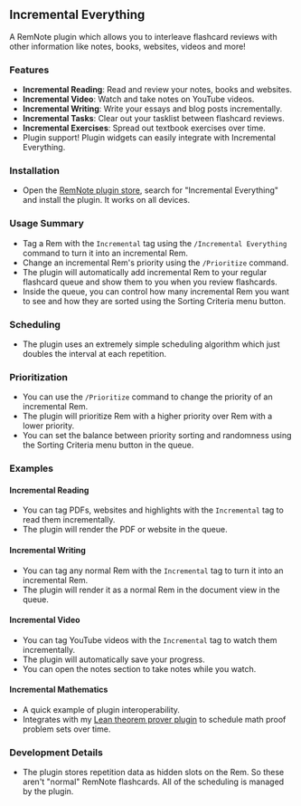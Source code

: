 ## Incremental Everything

A RemNote plugin which allows you to interleave flashcard reviews with other information like notes, books, websites, videos and more!

### Features

- **Incremental Reading**: Read and review your notes, books and websites.
- **Incremental Video**: Watch and take notes on YouTube videos.
- **Incremental Writing**: Write your essays and blog posts incrementally.
- **Incremental Tasks**: Clear out your tasklist between flashcard reviews.
- **Incremental Exercises**: Spread out textbook exercises over time.
- Plugin support! Plugin widgets can easily integrate with Incremental Everything.

### Installation

- Open the [RemNote plugin store](https://www.remnote.com/plugins), search for "Incremental Everything" and install the plugin. It works on all devices.

### Usage Summary

- Tag a Rem with the `Incremental` tag using the `/Incremental Everything` command to turn it into an incremental Rem.
- Change an incremental Rem's priority using the `/Prioritize` command.
- The plugin will automatically add incremental Rem to your regular flashcard queue and show them to you when you review flashcards.
- Inside the queue, you can control how many incremental Rem you want to see and how they are sorted using the Sorting Criteria menu button.

### Scheduling

- The plugin uses an extremely simple scheduling algorithm which just doubles the interval at each repetition.

### Prioritization

- You can use the `/Prioritize` command to change the priority of an incremental Rem.
- The plugin will prioritize Rem with a higher priority over Rem with a lower priority.
- You can set the balance between priority sorting and randomness using the Sorting Criteria menu button in the queue.

### Examples

#### Incremental Reading

- You can tag PDFs, websites and highlights with the `Incremental` tag to read them incrementally.
- The plugin will render the PDF or website in the queue.

#### Incremental Writing

- You can tag any normal Rem with the `Incremental` tag to turn it into an incremental Rem.
- The plugin will render it as a normal Rem in the document view in the queue.

#### Incremental Video

- You can tag YouTube videos with the `Incremental` tag to watch them incrementally.
- The plugin will automatically save your progress.
- You can open the notes section to take notes while you watch.

#### Incremental Mathematics

- A quick example of plugin interoperability.
- Integrates with my [Lean theorem prover plugin](https://github.com/bjsi/remnote-lean) to schedule math proof problem sets over time.

### Development Details

- The plugin stores repetition data as hidden slots on the Rem. So these aren't "normal" RemNote flashcards. All of the scheduling is managed by the plugin.
